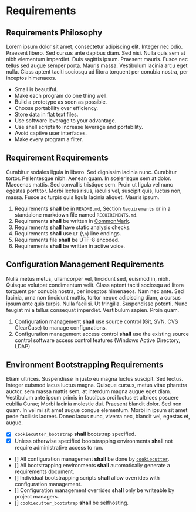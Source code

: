 # Requirements

## Requirements Philosophy

Lorem ipsum dolor sit amet, consectetur adipiscing elit. Integer nec odio. Praesent libero. Sed cursus ante dapibus diam. Sed nisi. Nulla quis sem at nibh elementum imperdiet. Duis sagittis ipsum. Praesent mauris. Fusce nec tellus sed augue semper porta. Mauris massa. Vestibulum lacinia arcu eget nulla. Class aptent taciti sociosqu ad litora torquent per conubia nostra, per inceptos himenaeos. 

- Small is beautiful.
- Make each program do one thing well.
- Build a prototype as soon as possible.
- Choose portability over efficiency.
- Store data in flat text files.
- Use software leverage to your advantage.
- Use shell scripts to increase leverage and portability.
- Avoid captive user interfaces.
- Make every program a filter.

## Requirement Requirements

Curabitur sodales ligula in libero. Sed dignissim lacinia nunc. Curabitur tortor. Pellentesque nibh. Aenean quam. In scelerisque sem at dolor. Maecenas mattis. Sed convallis tristique sem. Proin ut ligula vel nunc egestas porttitor. Morbi lectus risus, iaculis vel, suscipit quis, luctus non, massa. Fusce ac turpis quis ligula lacinia aliquet. Mauris ipsum. 

1. Requirements **shall** be in ```README.md```, Section ```Requirements``` or in a standalone markdown file named ```REQUIREMENTS.md```.
1. Requirements **shall** be written in [CommonMark](https://github.com/commonmark/CommonMark).
1. Requirements **shall** have static analysis checks.
1. Requirements **shall** use  ```LF``` (```\n```) line endings.
1. Requirements file **shall** be UTF-8 encoded.
1. Requirements **shall** be written in active voice.

## Configuration Management Requirements

Nulla metus metus, ullamcorper vel, tincidunt sed, euismod in, nibh. Quisque volutpat condimentum velit. Class aptent taciti sociosqu ad litora torquent per conubia nostra, per inceptos himenaeos. Nam nec ante. Sed lacinia, urna non tincidunt mattis, tortor neque adipiscing diam, a cursus ipsum ante quis turpis. Nulla facilisi. Ut fringilla. Suspendisse potenti. Nunc feugiat mi a tellus consequat imperdiet. Vestibulum sapien. Proin quam. 

1. Configuration management **shall** use source control (Git, SVN, CVS ClearCase) to manage configurations.
1. Configuration management access control **shall** use the existing source control software access control features (Windows Active Directory, LDAP)

## Environment Bootstrapping Requirements

Etiam ultrices. Suspendisse in justo eu magna luctus suscipit. Sed lectus. Integer euismod lacus luctus magna. Quisque cursus, metus vitae pharetra auctor, sem massa mattis sem, at interdum magna augue eget diam. Vestibulum ante ipsum primis in faucibus orci luctus et ultrices posuere cubilia Curae; Morbi lacinia molestie dui. Praesent blandit dolor. Sed non quam. In vel mi sit amet augue congue elementum. Morbi in ipsum sit amet pede facilisis laoreet. Donec lacus nunc, viverra nec, blandit vel, egestas et, augue. 

- [X] ```cookiecutter_bootstrap``` **shall** bootstrap specified.
- [X] Unless otherwise specified bootstrapping environments **shall** not require administrative access to run.
- [] All configuration management **shall** be done by [```cookiecutter```](https://cookiecutter.readthedocs.io/en/latest/).
- [] All bootstrapping environments **shall** automatically generate a requirements document.
- [] Individual bootstrapping scripts **shall** allow overrides with configuration management.
- [] Configuration management overrides **shall** only be writeable by project managers.
- [] ```cookiecutter_bootstrap``` **shall** be selfhosting.